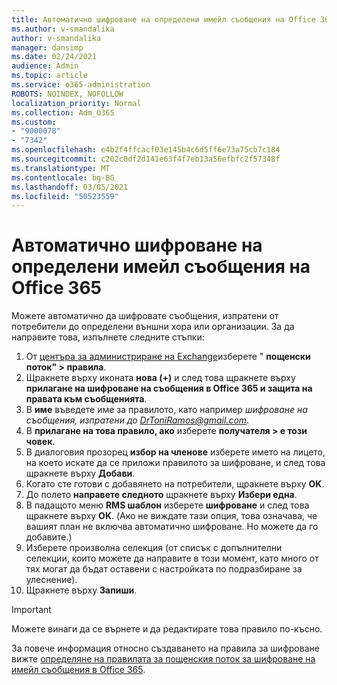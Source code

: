 ```yaml
---
title: Автоматично шифроване на определени имейл съобщения на Office 365
ms.author: v-smandalika
author: v-smandalika
manager: dansimp
ms.date: 02/24/2021
audience: Admin
ms.topic: article
ms.service: o365-administration
ROBOTS: NOINDEX, NOFOLLOW
localization_priority: Normal
ms.collection: Adm_O365
ms.custom:
- "9000078"
- "7342"
ms.openlocfilehash: e4b2f4ffcacf03e145b4c6d5ff6e73a75cb7c184
ms.sourcegitcommit: c202c0df2d141e63f4f7eb13a56efbfc2f57348f
ms.translationtype: MT
ms.contentlocale: bg-BG
ms.lasthandoff: 03/05/2021
ms.locfileid: "50523559"
---
```

# <a name="automatically-encrypt-certain-office-365-email-messages"></a>Автоматично шифроване на определени имейл съобщения на Office 365

Можете автоматично да шифровате съобщения, изпратени от потребители до определени външни хора или организации. За да направите това, изпълнете следните стъпки:

1. От [центъра за администриране на Exchange](https://outlook.office365.com/ecp/)изберете " **пощенски поток" > правила**. 
2. Щракнете върху иконата **нова (+)** и след това щракнете върху **прилагане на шифроване на съобщения в Office 365 и защита на правата към съобщенията**.
3. В **име** въведете име за правилото, като например *шифроване на съобщения, изпратени до DrToniRamos@gmail.com*.
4. В **прилагане на това правило, ако** изберете **получателя > е този човек**. 
5. В диалоговия прозорец **избор на членове** изберете името на лицето, на което искате да се приложи правилото за шифроване, и след това щракнете върху **Добави**. 
6. Когато сте готови с добавянето на потребители, щракнете върху **OK**.
7. До полето **направете следното** щракнете върху **Избери една**. 
8. В падащото меню **RMS шаблон** изберете **шифроване** и след това щракнете върху **OK**. (Ако не виждате тази опция, това означава, че вашият план не включва автоматично шифроване. Но можете да го добавите.)
9. Изберете произволна селекция (от списък с допълнителни селекции, които можете да направите в този момент, като много от тях могат да бъдат оставени с настройката по подразбиране за улеснение).
10. Щракнете върху **Запиши**.

> [!IMPORTANT]
> Можете винаги да се върнете и да редактирате това правило по-късно.

За повече информация относно създаването на правила за шифроване вижте [определяне на правилата за пощенския поток за шифроване на имейл съобщения в Office 365](https://docs.microsoft.com/microsoft-365/compliance/define-mail-flow-rules-to-encrypt-email).

